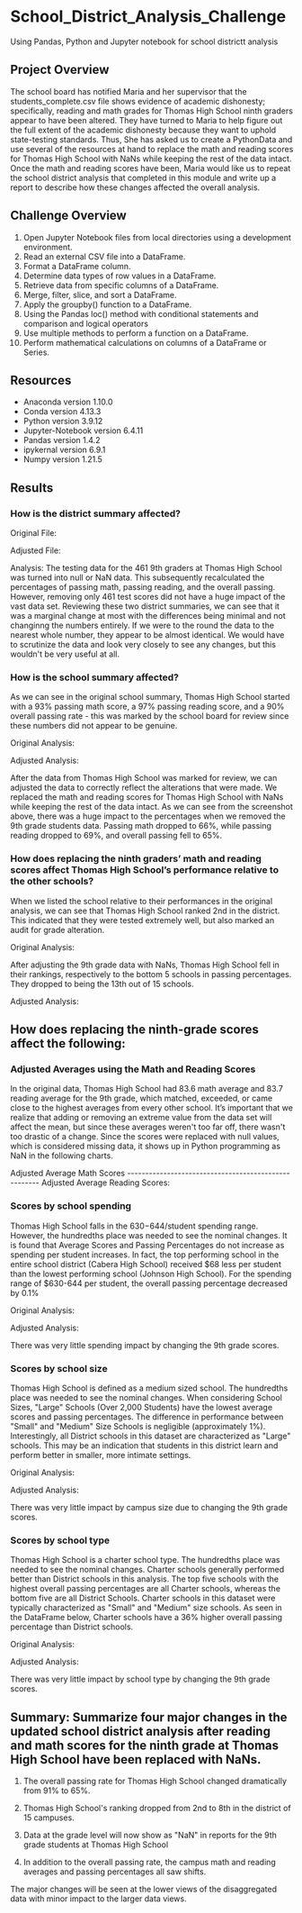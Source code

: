 # School_District_Analysis_Challenge

Using Pandas, Python and Jupyter notebook for school districtt analysis

## Project Overview

The school board has notified Maria and her supervisor that the students_complete.csv file shows evidence of academic dishonesty; specifically, reading and math grades for Thomas High School ninth graders appear to have been altered. They have turned to Maria to help figure out the full extent of the academic dishonesty because they want to uphold state-testing standards. Thus, She has asked us to create a PythonData and use several of the resources at hand to replace the math and reading scores for Thomas High School with NaNs while keeping the rest of the data intact. Once the math and reading scores have been, Maria would like us to repeat the school district analysis that completed in this module and write up a report to describe how these changes affected the overall analysis.

## Challenge Overview

1. Open Jupyter Notebook files from local directories using a development environment.
2. Read an external CSV file into a DataFrame.
3. Format a DataFrame column.
4. Determine data types of row values in a DataFrame.
5. Retrieve data from specific columns of a DataFrame.
6. Merge, filter, slice, and sort a DataFrame.
7. Apply the groupby() function to a DataFrame.
8. Using the Pandas loc() method with conditional statements and comparison and logical operators
9. Use multiple methods to perform a function on a DataFrame.
10. Perform mathematical calculations on columns of a DataFrame or Series.

## Resources

- Anaconda version 1.10.0
- Conda version 4.13.3
- Python version 3.9.12
- Jupyter-Notebook version 6.4.11
- Pandas version 1.4.2
- ipykernal version 6.9.1
- Numpy version 1.21.5

## Results

### How is the district summary affected?

Original File:

Adjusted File:

Analysis: The testing data for the 461 9th graders at Thomas High School was turned into null or NaN data. This subsequently recalculated the percentages of passing math, passing reading, and the overall passing. However, removing only 461 test scores did not have a huge impact of the vast data set. Reviewing these two district summaries, we can see that it was a marginal change at most with the differences being minimal and not changinng the numbers entirely. If we were to the round the data to the nearest whole number, they appear to be almost identical. We would have to scrutinize the data and look very closely to see any changes, but this wouldn't be very useful at all.

### How is the school summary affected?

As we can see in the original school summary, Thomas High School started with a 93% passing math score, a 97% passing reading score, and a 90% overall passing rate - this was marked by the school board for review since these numbers did not appear to be genuine.

Original Analysis:


Adjusted Analysis:


After the data from Thomas High School was marked for review, we can adjusted the data to correctly reflect the alterations that were made. We replaced the math and reading scores for Thomas High School with NaNs while keeping the rest of the data intact. As we can see from the screenshot above, there was a huge impact to the percentages when we removed the 9th grade students data. Passing math dropped to 66%, while passing reading dropped to 69%, and overall passing fell to 65%.

### How does replacing the ninth graders’ math and reading scores affect Thomas High School’s performance relative to the other schools?

When we listed the school relative to their performances in the original analysis, we can see that Thomas High School ranked 2nd in the district. This indicated that they were tested extremely well, but also marked an audit for grade alteration.

Original Analysis:


After adjusting the 9th grade data with NaNs, Thomas High School fell in their rankings, respectively to the bottom 5 schools in passing percentages. They dropped to being the 13th out of 15 schools.

Adjusted Analysis:


## How does replacing the ninth-grade scores affect the following:

### Adjusted Averages using the Math and Reading Scores

In the original data, Thomas High School had 83.6 math average and 83.7 reading average for the 9th grade, which matched, exceeded, or came close to the highest averages from every other school. It’s important that we realize that adding or removing an extreme value from the data set will affect the mean, but since these averages weren't too far off, there wasn't too drastic of a change. Since the scores were replaced with null values, which is considered missing data, it shows up in Python programming as NaN in the following charts.

Adjusted Average Math Scores ----------------------------------------------------- Adjusted Average Reading Scores:




### Scores by school spending

Thomas High School falls in the $630-$644/student spending range. However, the hundredths place was needed to see the nominal changes. It is found that Average Scores and Passing Percentages do not increase as spending per student increases. In fact, the top performing school in the entire school district (Cabera High School) received $68 less per student than the lowest performing school (Johnson High School). For the spending range of $630-644 per student, the overall passing percentage decreased by 0.1%

Original Analysis:


Adjusted Analysis:


There was very little spending impact by changing the 9th grade scores.

### Scores by school size

Thomas High School is defined as a medium sized school.
The hundredths place was needed to see the nominal changes.
When considering School Sizes, "Large" Schools (Over 2,000 Students) have the lowest average scores and passing percentages. The difference in performance between "Small" and "Medium" Size Schools is negligible (approximately 1%). Interestingly, all District schools in this dataset are characterized as "Large" schools.
This may be an indication that students in this district learn and perform better in smaller, more intimate settings.

Original Analysis:


Adjusted Analysis:


There was very little impact by campus size due to changing the 9th grade scores.

### Scores by school type

Thomas High School is a charter school type.
The hundredths place was needed to see the nominal changes.
Charter schools generally performed better than District schools in this analysis.
The top five schools with the highest overall passing percentages are all Charter schools, whereas the bottom five are all District Schools.
Charter schools in this dataset were typically characterized as "Small" and "Medium" size schools.
As seen in the DataFrame below, Charter schools have a 36% higher overall passing percentage than District schools.

Original Analysis:


Adjusted Analysis:


There was very little impact by school type by changing the 9th grade scores.

## Summary: Summarize four major changes in the updated school district analysis after reading and math scores for the ninth grade at Thomas High School have been replaced with NaNs.

1. The overall passing rate for Thomas High School changed dramatically from 91% to 65%.

2. Thomas High School's ranking dropped from 2nd to 8th in the district of 15 campuses.

3. Data at the grade level will now show as "NaN" in reports for the 9th grade students at Thomas High School

4. In addition to the overall passing rate, the campus math and reading averages and passing percentages all saw shifts.

The major changes will be seen at the lower views of the disaggregated data with minor impact to the larger data views.
